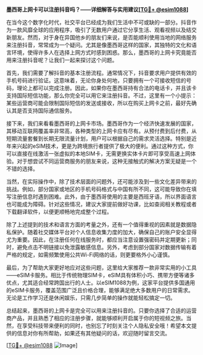 **墨西哥上网卡可以注册抖音吗？——详细解答与实用建议[[TG💪+ @esim1088](https://t.me/s/esim1088)]**

在当今这个数字化时代，社交平台已经成为我们生活中不可或缺的一部分。抖音作为一款风靡全球的应用程序，吸引了无数用户通过它分享生活、观看视频以及结交新朋友。然而，对于身在异国他乡的朋友们来说，是否能顺利使用当地的网络服务来注册抖音，常常成为一个疑问。尤其是像墨西哥这样的国家，其独特的文化和语言环境，使得许多人在选择上网方式时感到困惑。那么，墨西哥的上网卡究竟能否用来注册抖音呢？让我们一起来探讨这个问题。

首先，我们需要了解抖音的基本注册流程。通常情况下，抖音要求用户提供有效的手机号码进行验证。这意味着，无论你身处何地，只要拥有一个可接收短信的号码，理论上都可以完成注册。因此，如果你在墨西哥持有合法的电话卡，并且该卡支持国际短信功能，那么你完全可以用它来注册抖音。不过，这里有一个小提示：某些运营商可能会限制国际短信的发送或接收，所以在购买上网卡之前，最好先确认其是否支持国际通信服务。

接下来，我们来看看墨西哥的上网卡市场。墨西哥作为一个经济快速发展的国家，其移动互联网覆盖率非常高，各种类型的上网卡应有尽有。从预付费到后付费，从短期流量套餐到长期无限流量计划，用户可以根据自己的需求灵活选择。特别是近年来兴起的eSIM技术，更是为跨境旅行者提供了极大的便利。通过这种方式，你可以直接在线激活一张虚拟的本地SIM卡，无需更换实体卡片即可享受高速上网体验。对于想尝试不同运营商服务的朋友来说，这种无接触式的解决方案无疑是一个不错的选择。

当然，在实际操作中，除了技术层面的问题外，还可能涉及到一些文化差异带来的挑战。例如，部分国家或地区的手机号码格式与中国有所不同，这可能导致你在填写注册信息时遇到困难。此外，由于墨西哥使用的主要是西班牙语，所以界面语言也可能成为障碍。针对这些情况，建议大家提前做好功课，比如查阅相关教程或者下载翻译软件，以便更顺畅地完成整个过程。

除了上述提到的技术和语言方面的考量之外，还有一个值得重视的因素就是数据隐私保护。随着社交媒体平台对个人信息收集力度的加大，确保自己的账户安全显得尤为重要。因此，在注册任何在线服务时，都应当注意设置强密码并定期更新；同时，避免点击不明链接以免泄露敏感信息。另外，考虑到部分国家对数据传输有着严格的规定，如需频繁使用公共Wi-Fi网络的话，则更要格外小心谨慎。

最后，为了帮助大家更好地应对这些问题，这里给大家推荐一款非常实用的小工具——eSIM卡服务。相比于传统物理SIM卡，eSIM具有体积小巧、携带方便等诸多优点，尤其适合经常跨国出行的人士。以eSIM1088为例，这家平台提供多国通用的eSIM卡服务，覆盖范围广泛且价格合理，能够满足绝大多数用户的日常需求。无论是工作学习还是休闲娱乐，只需几步简单的操作就能轻松搞定一切。

总结起来，墨西哥的上网卡是完全可以用来注册抖音的。只要你选择了合适的运营商产品，并且熟悉了相应的注册步骤，就能够顺利开启属于你的短视频之旅。当然，在享受科技带来便利的同时，也别忘了时刻关注个人隐私安全哦！希望本文提供的信息对你有所帮助，如果还有其他疑问的话，欢迎随时留言交流。

[[TG💪+ @esim1088](https://t.me/s/esim1088) ![Image](https://i.postimg.cc/4NQfJmqS/Snipaste-2025-05-13-00-14-12.png)]